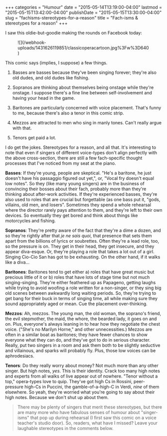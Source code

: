 +++
categories = "Humour"
date = "2015-05-14T13:19:00-04:00"
lastmod = "2015-05-15T13:42:00-04:00"
publishDate = "2015-05-15T13:30:00-04:00"
slug = "fachisms-stereotypes-for-a-reason"
title = "Fach-isms &amp; stereotypes for a reason"
+++

I saw this oldie-but-goodie making the rounds on Facebook today:

<figure data-type="image">
![](/webhook-uploads/1431626119851/classicoperacartoon.jpg%3Fw%3D640)
</figure>

This comic says (implies, I suppose) a few things.

1. Basses are basses because they've been singing forever; they're also old dudes, and old dudes like fishing.

2. Sopranos are thinking about themselves being onstage while they're onstage. I suppose there's a fine line between self-involvement and having your head in the game.

3. Baritones are particularly concerned with voice placement. That's funny to me, because there's also a tenor in this comic strip.

4. Mezzos are attracted to men who sing in manly tones. Can't really argue with that.

5. Tenors get paid a lot.

I do get the jokes. Stereotypes for a reason, and all that. It's interesting to note that even if singers of different voice-types don't align perfectly with the above cross-section, there are still a few fach-specific thought processes that I've noticed from my seat at the piano. 

**Basses**: If they're young, people are skeptical. "He's a baritone, he just doesn't have his passaggio figured out yet,", or, "Vocal fry doesn't equal low notes". So they (like many young singers) are in the business of convincing their bosses about their fach, probably more than they're thinking about after-work activities. If they're experienced basses, they're also used to roles that are crucial but forgettable (as one bass put it, "gods, villains, old men, and losers". Sometimes they spend a whole rehearsal where the director rarely pays attention to them, and they're left to their own devices. So eventually they get bored and think about things like motorcycles and fishing.

**Sopranos**: They're pretty aware of the fact that they're a dime a dozen, and so they're rightly after that *je ne sais quoi*, that presence that sets them apart from the billions of lyrics or soubrettes. Often they're a lead role, too, so the pressure is on. They get in their head, they get insecure, and they appear diva-esque. Or, they're playing a role that takes a lot out of a girl. Singing Cio-Cio San has got to be exhausting. On the other hand, if it walks like a diva...

**Baritones**: Baritones tend to get either a) roles that have great music but precious little of it or b) roles that have lots of stage time but not much singing-singing. They're either feathered up as Papageno, getting laughs while trying to avoid woofing a role written for a non-singer, or they sing big old scenes between awkwardly long waiting periods. So, they're trying to get bang for their buck in terms of singing time, all while making sure they sound appropriately aged or mean. Cue the placement over-thinking.

**Mezzos**: Ah, mezzos. The young man, the old woman, the soprano's friend, the evil stepmother, the maid, the whore, the bearded lady, it goes on and on. Plus, everyone's always leaning in to hear how they negotiate the chest voice. ("She's no Marilyn Horne," and other unnecessities.) Mezzos are often in a similar boat as baritones; they have fewer chances to show everyone what they can do, and they've got to do in serious character. Really, put two singers in a room and ask them both to be slightly seductive and villainous, and sparks will probably fly. Plus, those low voices can be aphrodesiacs. 

**Tenors**: Do they really worry about money? Not much more than any other singer. But high notes, *yes*. This is their identity. Crack too many high notes and experts from all walks of live appear out of nowhere. "Tenor without a top," opera-types love to quip. They've got high Cs in Rossini, peer-pressure high-Cs in Puccini, the gamble-of-a-high-C in Verdi, *nine* of them elsewhere. So yeah, they're worried what you're going to say about their high notes. Because we don't shut up about them.

>There may be plenty of singers that merit these stereotypes, but there are many more who have fabulous senses of humour about "singer-isms" that pop up during rehearsal (I first saw this comic on a voice teacher's studio door). So, readers, what have I missed? Leave your laughable stereotypes in the comments below. 
